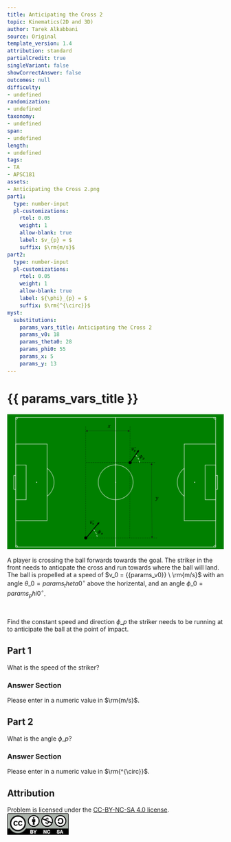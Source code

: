 ```yaml
---
title: Anticipating the Cross 2
topic: Kinematics(2D and 3D)
author: Tarek Alkabbani
source: Original
template_version: 1.4
attribution: standard
partialCredit: true
singleVariant: false
showCorrectAnswer: false
outcomes: null
difficulty:
- undefined
randomization:
- undefined
taxonomy:
- undefined
span:
- undefined
length:
- undefined
tags:
- TA
- APSC181
assets:
- Anticipating the Cross 2.png
part1:
  type: number-input
  pl-customizations:
    rtol: 0.05
    weight: 1
    allow-blank: true
    label: $v_{p} = $
    suffix: $\rm{m/s}$
part2:
  type: number-input
  pl-customizations:
    rtol: 0.05
    weight: 1
    allow-blank: true
    label: ${\phi}_{p} = $
    suffix: $\rm{^{\circ}}$
myst:
  substitutions:
    params_vars_title: Anticipating the Cross 2
    params_v0: 18
    params_theta0: 28
    params_phi0: 55
    params_x: 5
    params_y: 13
---
```

# {{ params_vars_title }}
<img src="Anticipating the Cross 2.png" width=800>

A player is crossing the ball forwards towards the goal. The striker in the front needs to anticpate the cross and run towards where the ball will land. The ball is propelled at a speed of $v_0 = {{params_v0}} \ \rm{m/s}$ with an angle ${\theta}\_0  = {{params_theta0}}^{\circ}$ above the horizental, and an angle ${\phi}\_0 = {{params_phi0}}^{\circ}$.

<br>

Find the constant speed and direction ${\phi}\_p$ the striker needs to be running at to anticipate the ball at the point of impact.

## Part 1

What is the speed of the striker?

### Answer Section

Please enter in a numeric value in $\rm{m/s}$.

## Part 2

What is the angle ${\phi}\_p$?

### Answer Section

Please enter in a numeric value in $\rm{^{\circ}}$.

## Attribution

Problem is licensed under the [CC-BY-NC-SA 4.0 license](https://creativecommons.org/licenses/by-nc-sa/4.0/).<br> ![The Creative Commons 4.0 license requiring attribution-BY, non-commercial-NC, and share-alike-SA license.](https://raw.githubusercontent.com/firasm/bits/master/by-nc-sa.png)